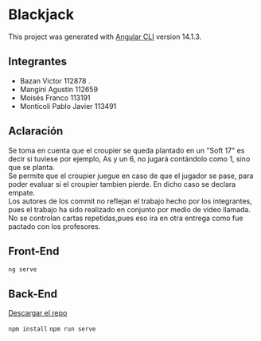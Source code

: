 # Blackjack

This project was generated with [Angular CLI](https://github.com/angular/angular-cli) version 14.1.3.

## Integrantes

- Bazan Victor 112878   .
- Mangini Agustín 112659 
- Moisés Franco 113191 
- Montícoli Pablo Javier 113491

## Aclaración

Se toma en cuenta que el croupier se queda plantado en un "Soft 17" es decir si tuviese por ejemplo, As y un 6, no jugará contándolo como 1, sino que se planta.  
Se permite que el croupier juegue en caso de que el jugador se pase, para poder evaluar si el croupier tambien pierde. En dicho caso se declara empate.  
Los autores de los commit no reflejan el trabajo hecho por los integrantes, pues el trabajo ha sido realizado en conjunto por medio de video llamada.  
No se controlan cartas repetidas,pues eso ira en otra entrega como fue pactado con los profesores.

## Front-End

`ng serve`

## Back-End

[Descargar el repo](https://github.com/Manyo9/TUPBlackjackBack)

`npm install`
`npm run serve`